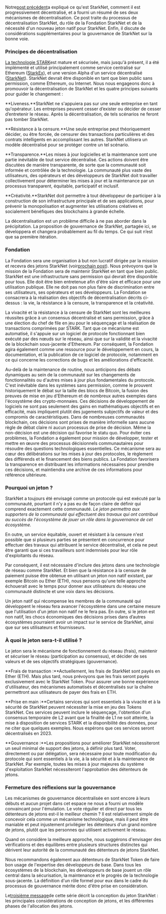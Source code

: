 Notre[post précédent](https://medium.com/@starkware/part-1-starknet-sovereignty-a-decentralization-proposal-bca3e98a01ef)a expliqué ce qu'est StarkNet, comment il est progressivement décentralisé, et a fourni un résumé de ses deux mécanismes de décentralisation. Ce post traite du processus de décentralisation StarkNet, du rôle de la Fondation StarkNet et de la nécessité d'un nouveau jeton natif pour StarkNet. Enfin, il discute de considérations supplémentaires pour la gouvernance de StarkNet sur la bonne voie.

### Principes de décentralisation

[La technologie STARK](https://eprint.iacr.org/2018/046.pdf)est mature et sécurisée, mais jusqu'à présent, il a été implémenté et utilisé principalement comme service centralisé sur Ethereum ([StarkEx](https://starkware.co/starkex/)), et une version Alpha d'un service décentralisé ([StarkNet](https://starkware.co/starknet/)). StarkNet devrait être disponible en tant que bien public sans permission, comme Ethereum, ou Internet. Nous nous engageons donc à promouvoir la décentralisation de StarkNet et les quatre principes suivants pour guider le changement :

**Liveness.**StarkNet ne s'appuiera pas sur une seule entreprise en tant qu'opérateur. Les entreprises peuvent cesser d’exister ou décider de cesser d’entretenir le réseau. Après la décentralisation, de tels scénarios ne feront pas tomber StarkNet.

**Résistance à la censure.**Une seule entreprise peut théoriquement décider, ou être forcée, de censurer des transactions particulières et des contrats intelligents en accomplissant les autres. StarkNet utilisera un modèle décentralisé pour se protéger contre un tel scénario.

**Transparence.**Les mises à jour logicielles et la maintenance sont une partie inévitable de tout service décentralisé. Ces actions doivent être discutées de manière transparente, de sorte que la communauté soit informée et contrôlée de la technologie. La communauté plus vaste des utilisateurs, des opérateurs et des développeurs de StarkNet doit travailler collectivement pour déterminer les mises à jour et la maintenance par un processus transparent, équitable, participatif et inclusif.

**Créativité.**StarkNet doit permettre à tout développeur de participer à la construction de son infrastructure principale et de ses applications, pour prévenir la monopolisation et augmenter les utilisations créatives et socialement bénéfiques des blockchains à grande échelle.

La décentralisation est un problème difficile à ne pas aborder dans la précipitation. La proposition de gouvernance de StarkNet, partagée ici, se développera et changera probablement au fil du temps. Ce qui suit n’est que sa première itération.

### Fondation

La Fondation sera une organisation à but non lucratif dirigée par la mission et recevra des jetons StarkNet (voir[prochain post](https://medium.com/@starkware/part-3-starknet-token-design-5cc17af066c6)). Nous prévoyons que la mission de la Fondation sera de maintenir StarkNet en tant que bien public. StarkNet est une infrastructure sans permission qui devrait être disponible pour tous. Elle doit être bien entretenue afin d'être sûre et efficace pour une utilisation publique. Elle ne doit pas non plus faire de discrimination entre ses utilisateurs, ses opérateurs et ses développeurs. La Fondation se consacrera à la réalisation des objectifs de décentralisation décrits ci-dessus : la vie, la résistance à la censure, la transparence et la créativité.

La vivacité et la résistance à la censure de StarkNet sont les meilleures réussites grâce à un consensus décentralisé et sans permission, grâce à une élection du chef de file en jeu pour le séquençage et la réalisation de transactions comprimées par STARK. Tant que ce mécanisme est automatisé, il s'appuie sur un logiciel de protocole fonctionnant bien exécuté par des nœuds sur le réseau, ainsi que sur la validité et la vivacité de la blockchain sous-jacente d'Ethereum. Par conséquent, la Fondation agira également comme une ressource pour le développement en cours, la documentation, et la publication de ce logiciel de protocole, notamment en ce qui concerne les corrections de bugs et les améliorations d'efficacité.

Au-delà de la maintenance de routine, nous anticipons des débats dynamiques au sein de la communauté sur les changements de fonctionnalités ou d'autres mises à jour plus fondamentales du protocole. C'est inévitable dans les systèmes sans permission, comme le prouvent historiquement le débat sur la taille des blocs de Bitcoin, la fusion des preuves de mise en jeu d'Ethereum et de nombreux autres exemples dans l'écosystème des crypto-monnaies. Ces décisions de développement de logiciels ne sont pas seulement des gains en mathématiques objectifs et en efficacité, mais impliquent plutôt des jugements subjectifs de valeur et des compromis de caractéristiques. Dans de nombreuses communautés blockchain, ces décisions sont prises de manière informelle sans aucune règle de débat claire ni aucun processus de prise de décision. Même la non-décision est une décision qui favorise le statu quo. Pour éviter ces problèmes, la Fondation a également pour mission de développer, tester et mettre en œuvre des processus décisionnels communautaires pour résoudre des questions technologiques essentielles. Ce mécanisme sera au cœur des délibérations sur les mises à jour des protocoles, le règlement des différends et le financement des biens publics. La Fondation favorisera la transparence en distribuant les informations nécessaires pour prendre ces décisions, et maintiendra une archive de ces informations pour référence ultérieure.

### Pourquoi un jeton ?

StarkNet a toujours été envisagé comme un protocole qui est exécuté par la communauté, pourtant il n'y a pas eu de façon claire de définir qui comprend exactement cette communauté. *Le jeton permettra aux supporters de la communauté qui effectuent des travaux qui ont contribué au succès de l'écosystème de jouer un rôle dans la gouvernance de cet écosystème.*

En outre, un service équitable, ouvert et résistant à la censure n'est possible que si plusieurs parties se présentent en concurrence pour effectuer des travaux qui attribuent le service décentralisé, et cela ne peut être garanti que si ces travailleurs sont indemnisés pour leur rôle d'exploitants du réseau.

Par conséquent, il est nécessaire d'inclure des jetons dans une technologie de réseau comme StarkNet. Et bien que la résistance à la censure de paiement puisse être obtenue en utilisant un jeton non natif existant, par exemple Bitcoin ou Ether (ETH), nous pensons qu'une telle approche échouerait avec le temps pour donner aux utilisateurs du réseau une communauté distincte et une voix dans les décisions.

Un jeton natif qui récompense les membres de la communauté qui développent le réseau fera avancer l'écosystème dans une certaine mesure que l'utilisation d'un jeton non natif ne le fera pas. En outre, si le jeton est non natif, les chocs économiques des décisions prises dans d’autres écosystèmes pourraient avoir un impact sur le service de StarkNet, ainsi que sur ses utilisateurs et fournisseurs.

### À quoi le jeton sera-t-il utilisé ?

Le jeton sera le mécanisme de fonctionnement du réseau (frais), maintenir et sécuriser le réseau (participation au consensus), et décider de ses valeurs et de ses objectifs stratégiques (gouvernance).

**Frais de transaction :**Actuellement, les frais de StarkNet sont payés en Ether (ETH). Mais plus tard, nous prévoyons que les frais seront payés exclusivement avec le StarkNet Token. Pour assurer une bonne expérience d'utilisateur, des mécanismes automatisés et décentralisés sur la chaîne permettront aux utilisateurs de payer des frais en ETH.

**Prise en main :**Certains services qui sont essentiels à la vivacité et à la sécurité de StarkNet peuvent nécessiter la mise en jeu des Tokens StarkNet. Ces services peuvent inclure le séquençage, l'obtention d'un consensus temporaire de L2 avant que la finalité de L1 ne soit atteinte, la mise à disposition de services STARK et la disponibilité des données, pour ne citer que quelques exemples. Nous espérons que ces services seront décentralisés en 2023.

**Gouvernance :**Les propositions pour améliorer StarkNet nécessiteront un seuil minimal de support des jetons, à définir plus tard. Voter, directement ou par délégation, sera nécessaire pour toute modification du protocole qui sont essentiels à la vie, à la sécurité et à la maintenance de StarkNet. Par exemple, toutes les mises à jour majeures du système d'exploitation StarkNet nécessiteront l'approbation des détenteurs de jetons.

### Fermeture des réflexions sur la gouvernance

Les mécanismes de gouvernance décentralisée en sont encore à leurs débuts et aucun projet dans cet espace ne nous a fourni un modèle convaincant pour l'émulation. Le vote régulier et direct par tous les détenteurs de jetons est-il le meilleur chemin ? Il est relativement simple de concevoir cela comme un mécanisme technologique, mais il peut être maniable et peut injustement privilégier les détenteurs d'un grand nombre de jetons, plutôt que les personnes qui utilisent activement le réseau.

Quand on considère la meilleure approche, nous suggérons d'envisager des vérifications et des équilibres entre plusieurs structures distinctes qui dérivent leur autorité de la communauté des détenteurs de jetons StarkNet.

Nous recommandons également aux détenteurs de StarkNet Token de faire bon usage de l'expertise des développeurs de base. Dans tous les écosystèmes de la blockchain, les développeurs de base jouent un rôle central dans la sécurisation, la maintenance et le progrès de la technologie sous-jacente. La définition d'un rôle formel pour eux dans le cadre du processus de gouvernance mérite donc d'être prise en considération.

Le[troisième message](https://medium.com/@starkware/part-3-starknet-token-design-5cc17af066c6)de cette série décrit la conception du jeton StarkNet : les principales considérations de conception de jetons, et les différentes phases de l'allocation des jetons.